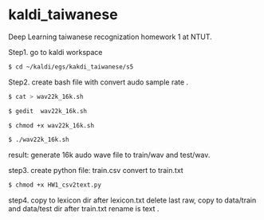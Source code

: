 # kaldi_taiwanese
Deep Learning taiwanese recognization homework 1 at NTUT.


Step1. go to kaldi workspace

``` bash
$ cd ~/kaldi/egs/kakdi_taiwanese/s5
```

Step2. create bash file with convert audo sample rate .

``` bash
$ cat > wav22k_16k.sh
```

``` bash
$ gedit  wav22k_16k.sh
```

``` bash
$ chmod +x wav22k_16k.sh
```

``` bash
$ ./wav22k_16k.sh
```

result: generate 16k audo wave file to train/wav and test/wav.

step3. create python file: train.csv convert to train.txt

``` bash
$ chmod +x HW1_csv2text.py
```

step4. copy to lexicon dir after lexicon.txt delete last raw, copy to data/train and data/test dir after train.txt rename is text .
